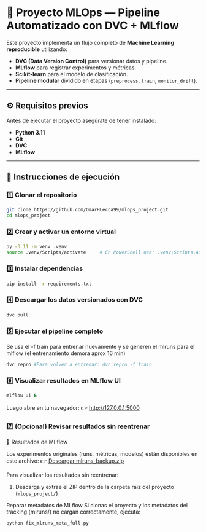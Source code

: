# 🧠 Proyecto MLOps — Pipeline Automatizado con DVC + MLflow

Este proyecto implementa un flujo completo de **Machine Learning reproducible** utilizando:
- **DVC (Data Version Control)** para versionar datos y pipeline.
- **MLflow** para registrar experimentos y métricas.
- **Scikit-learn** para el modelo de clasificación.
- **Pipeline modular** dividido en etapas (`preprocess`, `train`, `monitor_drift`).

---

## ⚙️ Requisitos previos

Antes de ejecutar el proyecto asegúrate de tener instalado:

- **Python 3.11**
- **Git**
- **DVC**
- **MLflow**

---

## 🚀 Instrucciones de ejecución

### 1️⃣ Clonar el repositorio
```bash
git clone https://github.com/OmarHLecca99/mlops_project.git
cd mlops_project
```

### 2️⃣ Crear y activar un entorno virtual
```bash
py -3.11 -m venv .venv
source .venv/Scripts/activate     # En PowerShell usa: .venv\Scripts\Activate.ps1
```

### 3️⃣ Instalar dependencias
```bash
pip install -r requirements.txt
```

### 4️⃣ Descargar los datos versionados con DVC
```bash
dvc pull
```

### 5️⃣ Ejecutar el pipeline completo 
Se usa el -f train para entrenar nuevamente y se generen el mlruns para el mlflow (el entrenamiento demora aprox 16 min)
```bash
dvc repro #Para volver a entrenar: dvc repro -f train
```

### 6️⃣ Visualizar resultados en MLflow UI
```bash
mlflow ui &
```
Luego abre en tu navegador:
👉 http://127.0.0.1:5000


### 7️⃣ (Opcional) Revisar resultados sin reentrenar 
📂 Resultados de MLflow

Los experimentos originales (runs, métricas, modelos) están disponibles en este archivo:
👉 [Descargar mlruns_backup.zip](https://drive.google.com/drive/folders/1b0buH0XTmVTwQ8r4WmZTWn9-Errt7z24?usp=sharing)

Para visualizar los resultados sin reentrenar:
1. Descarga y extrae el ZIP dentro de la carpeta raíz del proyecto (`mlops_project/`)

Reparar metadatos de MLflow
Si clonas el proyecto y los metadatos del tracking (mlruns/) no cargan correctamente, ejecuta:
```bash
python fix_mlruns_meta_full.py
```
